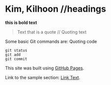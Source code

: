 # Kim, Kilhoon //headings
**this is bold text**
> Text that is a quote // Quoting text

Some basic Git commands are: Quoting code
```
git status
git add
git commit
```
This site was built using [GitHub Pages](https://pages.github.com/).






















































Link to the sample section: [Link Text](#kim-kilhoon-headings).